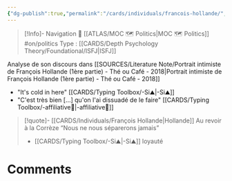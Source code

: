 ```yaml
---
{"dg-publish":true,"permalink":"/cards/individuals/francois-hollande/","created":"2023-04-20T14:28:23.896+02:00","updated":"2023-04-28T08:47:42.213+02:00"}
---
```


> [!Info]- Navigation 💠
> [[ATLAS/MOC 🗺️ Politics\|MOC 🗺️ Politics]]  #on/politics 
> Type : [[CARDS/Depth Psychology Theory/Foundational/ISFJ\|ISFJ]] 

Analyse de son discours dans [[SOURCES/Literature Note/Portrait intimiste de François Hollande (1ère partie) - Thé ou Café - 2018\|Portrait intimiste de François Hollande (1ère partie) - Thé ou Café - 2018]]

- "It's cold in here" [[CARDS/Typing Toolbox/-Si⛰️\|-Si⛰️]] 
- "C'est très bien [...] qu'on l'ai dissuadé de le faire" [[CARDS/Typing Toolbox/-affiliative🐜\|-affiliative🐜]] 

> [!quote]- [[CARDS/Individuals/François Hollande\|Hollande]]  Au revoir à la Corrèze 
> “Nous ne nous séparerons jamais”
> - [[CARDS/Typing Toolbox/-Si⛰️\|-Si⛰️]] loyauté 


# Comments 
<script src="https://utteranc.es/client.js"
        repo="Heart4sides/Comment_Section"
        issue-term="pathname"
        theme="gruvbox-dark"
        crossorigin="anonymous"
        async>
</script>



